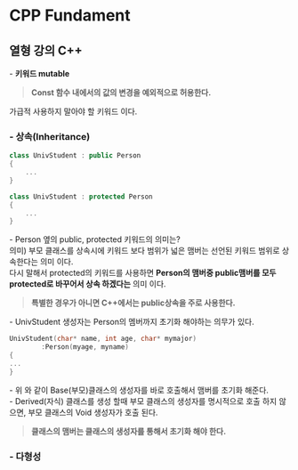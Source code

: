 # CPP Fundament
## 열형 강의 C++
\- **키워드 mutable**</br>
>**Const 함수 내에서의 값의 변경을 예외적으로 허용한다.**</br>

가급적 사용하지 말아야 할 키워드 이다.

### - 상속(Inheritance)

```cpp
class UnivStudent : public Person
{
	...
}

class UnivStudent : protected Person
{
	...
}

```

\- Person 옆의 public, protected 키워드의 의미는?  
 의미)  부모 클래스를 상속시에 키워드 보다 범위가 넓은 맴버는 선언된 키워드 범위로 상속한다는 의미 이다.   
다시 말해서 protected의 키워드를 사용하면 **Person의 맴버중 public맴버를 모두 protected로 바꾸어서 상속 하겠다는** 의미 이다. 
>**특별한 경우가 아니면 C++에서는 public상속을 주로 사용한다.**

\- UnivStudent 생성자는 Person의 멤버까지 초기화 해야하는 의무가 있다.  

```cpp
UnivStudent(char* name, int age, char* mymajor)
		:Person(myage, myname)
{
...
}
```

\- 위 와 같이 Base(부모)클래스의 생성자를 바로 호출해서 맴버를 초기화 해준다.  
\- Derived(자식) 클래스를 생성 할때 부모 클래스의 생성자를 명시적으로 호출 하지 않으면, 부모 클래스의 Void 생성자가 호출 된다.  
>**클래스의 맴버는 클래스의 생성자를 통해서 초기화 해야 한다.** 

### - 다형성

